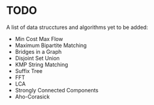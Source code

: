 # TODO

A list of data strucctures and algorithms yet to be added:

- Min Cost Max Flow
- Maximum Bipartite Matching
- Bridges in a Graph
- Disjoint Set Union
- KMP String Matching
- Suffix Tree
- FFT
- LCA
- Strongly Connected Components
- Aho-Corasick
